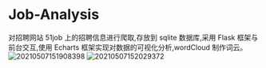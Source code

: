 # Job-Analysis
对招聘网站 51job 上的招聘信息进行爬取,存放到 sqlite 数据库,采用 Flask 框架与前台交互,使用 Echarts 框架实现对数据的可视化分析,wordCloud 制作词云。
![20210507151908398](https://user-images.githubusercontent.com/110296888/213175980-09c34275-76ea-4a4a-8ef5-6a5e65d202b3.png)
![20210507152029372](https://user-images.githubusercontent.com/110296888/213176145-68482e9b-457a-4706-8e7c-e0c814f5ace5.png)
